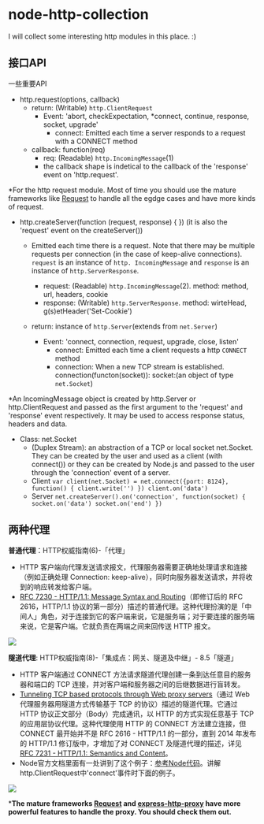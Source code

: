 # node-http-collection
I will collect some interesting http modules in this place. :)


## 接口API
一些重要API

- http.request(options, callback)
	- return: (Writable) `http.ClientRequest`
		- Event: 'abort, checkExpectation, *connect, continue, response, socket, upgrade'
			- connect: Emitted each time a server responds to a request with a CONNECT method
	- callback: function(req)
		- req: (Readable) `http.IncomingMessage`(1)
		- the callback shape is indetical to the callback of the 'response' event on 'http.request'. 

*For the http request module. Most of time you should use the mature frameworks like [Request](https://github.com/request/request) to handle all the egdge cases and have more kinds of request.

- http.createServer(function (request, response) { })  (it is also the 'request' event on the createServer())
	- Emitted each time there is a request. Note that there may be multiple requests per connection (in the case of keep-alive connections). `request` is an instance of `http. IncomingMessage` and `response` is an instance of `http.ServerResponse`.
		- request: (Readable) `http.IncomingMessage`(2). method: method, url, headers, cookie
		- response: (Writable) `http.ServerResponse`. method: wirteHead, g(s)etHeader('Set-Cookie')

	- return: instance of `http.Server`(extends from `net.Server`) 
		- Event: 'connect, connection, request, upgrade, close, listen'
			- connect: Emitted each time a client requests a http `CONNECT` method
			- connection: When a new TCP stream is established. connection(functon(socket)): socket:(an object of type `net.Socket`)


*An IncomingMessage object is created by http.Server or http.ClientRequest and passed as the first argument to the 'request' and 'response' event respectively. It may be used to access response status, headers and data.

- Class: net.Socket
	- (Duplex Stream): an abstraction of a TCP or local socket net.Socket.
They can be created by the user and used as a client (with connect()) or they can be created by Node.js and passed to the user through the 'connection' event of a server.
	- Client
	``
	var client(net.Socket) = net.connect({port: 8124}, function() {
		client.write('')
	})
	client.on('data')
	``
	- Server
	``
	net.createServer().on('connection', function(socket) {
		socket.on('data')
		socket.on('end')
	})
	``


## 两种代理
**普通代理**：HTTP权威指南(6)-「代理」

- HTTP 客户端向代理发送请求报文，代理服务器需要正确地处理请求和连接（例如正确处理 Connection: keep-alive），同时向服务器发送请求，并将收到的响应转发给客户端。
- [RFC 7230 - HTTP/1.1: Message Syntax and Routing](http://tools.ietf.org/html/rfc7230)（即修订后的 RFC 2616，HTTP/1.1 协议的第一部分）描述的普通代理。这种代理扮演的是「中间人」角色，对于连接到它的客户端来说，它是服务端；对于要连接的服务端来说，它是客户端。它就负责在两端之间来回传送 HTTP 报文。

![](https://st.imququ.com/i/webp/static/uploads/2015/11/web_proxy.png.webp)


**隧道代理**: HTTP权威指南(8)-「集成点：网关、隧道及中继」- 8.5「隧道」

- HTTP 客户端通过 CONNECT 方法请求隧道代理创建一条到达任意目的服务器和端口的 TCP 连接，并对客户端和服务器之间的后继数据进行盲转发。
- [Tunneling TCP based protocols through Web proxy servers](https://tools.ietf.org/html/draft-luotonen-web-proxy-tunneling-01)（通过 Web 代理服务器用隧道方式传输基于 TCP 的协议）描述的隧道代理。它通过 HTTP 协议正文部分（Body）完成通讯，以 HTTP 的方式实现任意基于 TCP 的应用层协议代理。这种代理使用 HTTP 的 CONNECT 方法建立连接，但 CONNECT 最开始并不是 RFC 2616 - HTTP/1.1 的一部分，直到 2014 年发布的 HTTP/1.1 修订版中，才增加了对 CONNECT 及隧道代理的描述，详见 [RFC 7231 - HTTP/1.1: Semantics and Content](https://tools.ietf.org/html/rfc7231#section-4.3.6)。
- Node官方文档里面有一处讲到了这个例子：[参考Node代码](https://nodejs.org/docs/latest-v5.x/api/http.html#http_event_connect)。讲解http.ClientRequest中'connect'事件时下面的例子。

![](https://st.imququ.com/i/webp/static/uploads/2015/11/web_tunnel.png.webp)


***The mature frameworks [Request](https://github.com/request/request#proxies) and [express-http-proxy](https://github.com/villadora/express-http-proxy) have more powerful features to handle the proxy.  You should check them out.**


